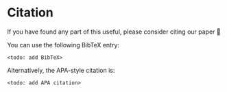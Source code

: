 # Citation

If you have found any part of this useful, please consider citing our paper 🙂

You can use the following BibTeX entry:

```text
<todo: add BibTeX>
```

Alternatively, the APA-style citation is:

```text
<todo: add APA citation> 
```
